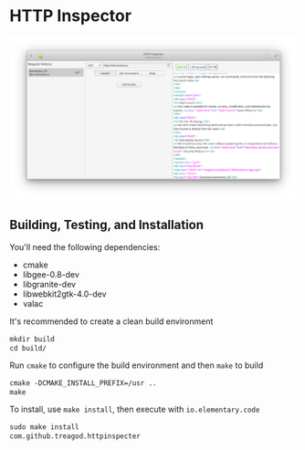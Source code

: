 # HTTP Inspector

![Screenshot](data/screenshot.png?raw=true)

## Building, Testing, and Installation

You'll need the following dependencies:
* cmake
* libgee-0.8-dev
* libgranite-dev
* libwebkit2gtk-4.0-dev
* valac

It's recommended to create a clean build environment

    mkdir build
    cd build/

Run `cmake` to configure the build environment and then `make` to build

    cmake -DCMAKE_INSTALL_PREFIX=/usr ..
    make

To install, use `make install`, then execute with `io.elementary.code`

    sudo make install
    com.github.treagod.httpinspecter
